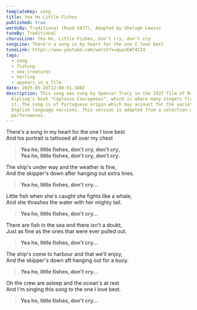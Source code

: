 ```yaml
---
templateKey: song
title: Yea Ho Little Fishes
published: true
wordsBy: Traditional (Roud 5477), Adapted by Shelagh Lewins
tuneBy: Traditional
chorusLine: Yea Ho, Little Fishes, don't cry, don't cry
songLine: There's a song in my heart for the one I love best
tuneLink: https://www.youtube.com/watch?v=quynEWf4CI4
tags:
  - song
  - fishing
  - sea_creatures
  - herring
  - appears_in_a_film
date: 2025-05-26T12:08:51.308Z
description: This song was sung by Spencer Tracy in the 1937 film of Rudyard
  Kipling's book "Captains Courageous", which is where many singers first heard
  it. The song is of Portuguese origin which may account for the variety of
  English language versions. This version is adapted from a selection of English
  performances.
---
```

There's a song in my heart for the one I love best\
And his portrait is tattooed all over my chest

> **Yea ho, little fishes, don't cry, don't cry,\
Yea ho, little fishes, don't cry, don't cry.**

The ship's under way and the weather is fine,\
And the skipper's down after hanging out extra lines.

> **Yea ho, little fishes, don't cry...**

Little fish when she's caught she fights like a whale,\
And she thrashes the water with her mighty tail.

> **Yea ho, little fishes, don't cry...**

There are fish in the sea and there isn't a doubt,\
Just as fine as the ones that were ever pulled out.

> **Yea ho, little fishes, don't cry...**

The ship's come to harbour and that we'll enjoy,\
And the skipper's down aft hanging out for a buoy.

> **Yea ho, little fishes, don't cry...**

Oh the crew are asleep and the ocean's at rest\
And I'm singing this song to the one I love best.

> **Yea ho, little fishes, don't cry...**
